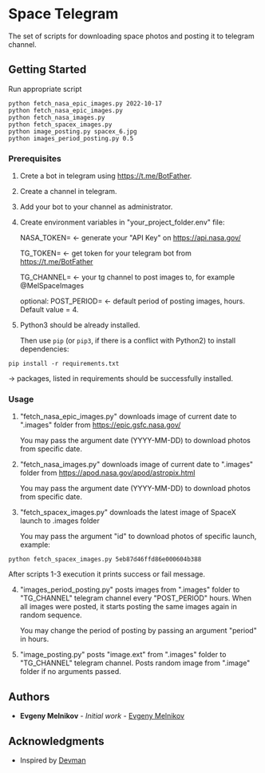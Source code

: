 # Space Telegram
The set of scripts for downloading space photos and posting it to telegram channel.

## Getting Started
Run appropriate script

```
python fetch_nasa_epic_images.py 2022-10-17
python fetch_nasa_epic_images.py
python fetch_nasa_images.py
python fetch_spacex_images.py
python image_posting.py spacex_6.jpg
python images_period_posting.py 0.5
```
### Prerequisites
1. Crete a bot in telegram using https://t.me/BotFather.
2. Create a channel in telegram.
3. Add your bot to your channel as administrator.
4. Create environment variables in "your_project_folder\.env" file:

   NASA_TOKEN=  <- generate your "API Key" on https://api.nasa.gov/
   
   TG_TOKEN= <- get token for your telegram bot from https://t.me/BotFather
   
   TG_CHANNEL= <- your tg channel to post images to, for example @MelSpaceImages
   
   optional:
   POST_PERIOD= <- default period of posting images, hours. Default value = 4. 
   
5. Python3 should be already installed.

   Then use `pip` (or `pip3`, if there is a conflict with Python2) to install dependencies:
```
pip install -r requirements.txt
```
   -> packages, listed in requirements should be successfully installed. 

### Usage
1. "fetch_nasa_epic_images.py" downloads image of current date to ".images" folder
   from https://epic.gsfc.nasa.gov/
    
   You may pass the argument date (YYYY-MM-DD) to download photos from specific date.
2. "fetch_nasa_images.py" downloads image of current date to ".images" folder
   from https://apod.nasa.gov/apod/astropix.html
   
   You may pass the argument date (YYYY-MM-DD) to download photos from specific date.
3. "fetch_spacex_images.py" downloads the latest image of SpaceX launch to .images folder
    
   You may pass the argument "id" to download photos of specific launch, example:
```
python fetch_spacex_images.py 5eb87d46ffd86e000604b388
```
   
After scripts 1-3 execution it prints success or fail message.

4. "images_period_posting.py" posts images from ".images" folder to "TG_CHANNEL"
   telegram channel every "POST_PERIOD" hours. When all images were posted, it starts posting the same
   images again in random sequence.
   
   You may change the period of posting by passing an argument "period" in hours.
5. "image_posting.py" posts "image.ext" from ".images" folder to "TG_CHANNEL" 
   telegram channel.
   Posts random image from ".image" folder if no arguments passed.
## Authors
* **Evgeny Melnikov** - *Initial work* - [Evgeny Melnikov](https://github.com/MelnikovEI)
## Acknowledgments
* Inspired by [Devman](https://dvmn.org/)